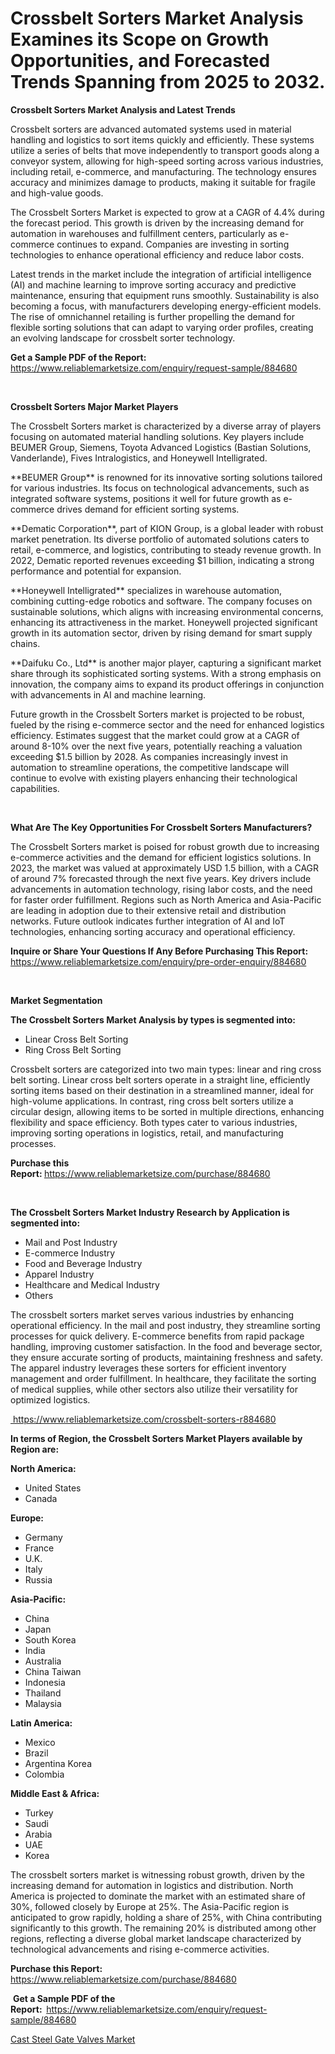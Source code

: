 <p><h1>Crossbelt Sorters Market Analysis Examines its Scope on Growth Opportunities, and Forecasted Trends Spanning from 2025 to 2032.</h1></p><p><strong>Crossbelt Sorters Market Analysis and Latest Trends</strong></p>
<p><p>Crossbelt sorters are advanced automated systems used in material handling and logistics to sort items quickly and efficiently. These systems utilize a series of belts that move independently to transport goods along a conveyor system, allowing for high-speed sorting across various industries, including retail, e-commerce, and manufacturing. The technology ensures accuracy and minimizes damage to products, making it suitable for fragile and high-value goods.</p><p>The Crossbelt Sorters Market is expected to grow at a CAGR of 4.4% during the forecast period. This growth is driven by the increasing demand for automation in warehouses and fulfillment centers, particularly as e-commerce continues to expand. Companies are investing in sorting technologies to enhance operational efficiency and reduce labor costs. </p><p>Latest trends in the market include the integration of artificial intelligence (AI) and machine learning to improve sorting accuracy and predictive maintenance, ensuring that equipment runs smoothly. Sustainability is also becoming a focus, with manufacturers developing energy-efficient models. The rise of omnichannel retailing is further propelling the demand for flexible sorting solutions that can adapt to varying order profiles, creating an evolving landscape for crossbelt sorter technology.</p></p>
<p><strong>Get a Sample PDF of the Report:&nbsp;</strong> <a href="https://www.reliablemarketsize.com/enquiry/request-sample/884680?utm_campaign=2890&utm_medium=2&utm_source=Github&utm_content=ia&utm_term=10042025&utm_id=crossbelt-sorters">https://www.reliablemarketsize.com/enquiry/request-sample/884680</a></p>
<p>&nbsp;</p>
<p><strong>Crossbelt Sorters Major Market Players</strong></p>
<p><p>The Crossbelt Sorters market is characterized by a diverse array of players focusing on automated material handling solutions. Key players include BEUMER Group, Siemens, Toyota Advanced Logistics (Bastian Solutions, Vanderlande), Fives Intralogistics, and Honeywell Intelligrated.</p><p>**BEUMER Group** is renowned for its innovative sorting solutions tailored for various industries. Its focus on technological advancements, such as integrated software systems, positions it well for future growth as e-commerce drives demand for efficient sorting systems.</p><p>**Dematic Corporation**, part of KION Group, is a global leader with robust market penetration. Its diverse portfolio of automated solutions caters to retail, e-commerce, and logistics, contributing to steady revenue growth. In 2022, Dematic reported revenues exceeding $1 billion, indicating a strong performance and potential for expansion.</p><p>**Honeywell Intelligrated** specializes in warehouse automation, combining cutting-edge robotics and software. The company focuses on sustainable solutions, which aligns with increasing environmental concerns, enhancing its attractiveness in the market. Honeywell projected significant growth in its automation sector, driven by rising demand for smart supply chains.</p><p>**Daifuku Co., Ltd** is another major player, capturing a significant market share through its sophisticated sorting systems. With a strong emphasis on innovation, the company aims to expand its product offerings in conjunction with advancements in AI and machine learning.</p><p>Future growth in the Crossbelt Sorters market is projected to be robust, fueled by the rising e-commerce sector and the need for enhanced logistics efficiency. Estimates suggest that the market could grow at a CAGR of around 8-10% over the next five years, potentially reaching a valuation exceeding $1.5 billion by 2028. As companies increasingly invest in automation to streamline operations, the competitive landscape will continue to evolve with existing players enhancing their technological capabilities.</p></p>
<p>&nbsp;</p>
<p><strong>What Are The Key Opportunities For Crossbelt Sorters Manufacturers?</strong></p>
<p><p>The Crossbelt Sorters market is poised for robust growth due to increasing e-commerce activities and the demand for efficient logistics solutions. In 2023, the market was valued at approximately USD 1.5 billion, with a CAGR of around 7% forecasted through the next five years. Key drivers include advancements in automation technology, rising labor costs, and the need for faster order fulfillment. Regions such as North America and Asia-Pacific are leading in adoption due to their extensive retail and distribution networks. Future outlook indicates further integration of AI and IoT technologies, enhancing sorting accuracy and operational efficiency.</p></p>
<p><strong>Inquire or Share Your Questions If Any Before Purchasing This Report:</strong> <a href="https://www.reliablemarketsize.com/enquiry/pre-order-enquiry/884680?utm_campaign=2890&utm_medium=2&utm_source=Github&utm_content=ia&utm_term=10042025&utm_id=crossbelt-sorters">https://www.reliablemarketsize.com/enquiry/pre-order-enquiry/884680</a></p>
<p>&nbsp;</p>
<p><strong>Market Segmentation</strong></p>
<p><strong>The Crossbelt Sorters Market Analysis by types is segmented into:</strong></p>
<p><ul><li>Linear Cross Belt Sorting</li><li>Ring Cross Belt Sorting</li></ul></p>
<p><p>Crossbelt sorters are categorized into two main types: linear and ring cross belt sorting. Linear cross belt sorters operate in a straight line, efficiently sorting items based on their destination in a streamlined manner, ideal for high-volume applications. In contrast, ring cross belt sorters utilize a circular design, allowing items to be sorted in multiple directions, enhancing flexibility and space efficiency. Both types cater to various industries, improving sorting operations in logistics, retail, and manufacturing processes.</p></p>
<p><strong>Purchase this Report:&nbsp;</strong><a href="https://www.reliablemarketsize.com/purchase/884680?utm_campaign=2890&utm_medium=2&utm_source=Github&utm_content=ia&utm_term=10042025&utm_id=crossbelt-sorters">https://www.reliablemarketsize.com/purchase/884680</a></p>
<p>&nbsp;</p>
<p><strong>The Crossbelt Sorters Market Industry Research by Application is segmented into:</strong></p>
<p><ul><li>Mail and Post Industry</li><li>E-commerce Industry</li><li>Food and Beverage Industry</li><li>Apparel Industry</li><li>Healthcare and Medical Industry</li><li>Others</li></ul></p>
<p><p>The crossbelt sorters market serves various industries by enhancing operational efficiency. In the mail and post industry, they streamline sorting processes for quick delivery. E-commerce benefits from rapid package handling, improving customer satisfaction. In the food and beverage sector, they ensure accurate sorting of products, maintaining freshness and safety. The apparel industry leverages these sorters for efficient inventory management and order fulfillment. In healthcare, they facilitate the sorting of medical supplies, while other sectors also utilize their versatility for optimized logistics.</p></p>
<p><a href="https://www.reliablemarketsize.com/crossbelt-sorters-r884680?utm_campaign=2890&utm_medium=2&utm_source=Github&utm_content=ia&utm_term=10042025&utm_id=crossbelt-sorters">&nbsp;https://www.reliablemarketsize.com/crossbelt-sorters-r884680</a></p>
<p><strong>In terms of Region, the Crossbelt Sorters Market Players available by Region are:</strong></p>
<p>
    <p> <strong> North America: </strong>
        <ul>
            <li>United States</li>
            <li>Canada</li>
        </ul>
        </p> 
    <p> <strong> Europe: </strong>
        <ul>
            <li>Germany</li>
            <li>France</li>
            <li>U.K.</li>
            <li>Italy</li>
            <li>Russia</li>
        </ul>
        </p> 
    <p> <strong> Asia-Pacific: </strong>
        <ul>
            <li>China</li>
            <li>Japan</li>
            <li>South Korea</li>
            <li>India</li>
            <li>Australia</li>
            <li>China Taiwan</li>
            <li>Indonesia</li>
            <li>Thailand</li>
            <li>Malaysia</li>
        </ul>
        </p> 
    <p> <strong> Latin America: </strong>
        <ul>
            <li>Mexico</li>
            <li>Brazil</li>
            <li>Argentina Korea</li>
            <li>Colombia</li>
        </ul>
        </p> 
    <p> <strong> Middle East & Africa: </strong>
        <ul>
            <li>Turkey</li>
            <li>Saudi</li>
            <li>Arabia</li>
            <li>UAE</li>
            <li>Korea</li>
        </ul>
    </p>
    </p>
<p><p>The crossbelt sorters market is witnessing robust growth, driven by the increasing demand for automation in logistics and distribution. North America is projected to dominate the market with an estimated share of 30%, followed closely by Europe at 25%. The Asia-Pacific region is anticipated to grow rapidly, holding a share of 25%, with China contributing significantly to this growth. The remaining 20% is distributed among other regions, reflecting a diverse global market landscape characterized by technological advancements and rising e-commerce activities.</p></p>
<p><strong>Purchase this Report: </strong><a href="https://www.reliablemarketsize.com/purchase/884680?utm_campaign=2890&utm_medium=2&utm_source=Github&utm_content=ia&utm_term=10042025&utm_id=crossbelt-sorters">https://www.reliablemarketsize.com/purchase/884680</a></p>
<p>&nbsp;<strong>Get a Sample PDF of the Report:&nbsp;&nbsp;</strong><a href="https://www.reliablemarketsize.com/enquiry/request-sample/884680?utm_campaign=2890&utm_medium=2&utm_source=Github&utm_content=ia&utm_term=10042025&utm_id=crossbelt-sorters">https://www.reliablemarketsize.com/enquiry/request-sample/884680</a></p>
<p><strong></strong></p>
<p><p><a href="https://github.com/winjelequegt/Market-Research-Report-List-1/blob/main/cast-steel-gate-valves-market.md?utm_campaign=2890&utm_medium=2&utm_source=Github&utm_content=ia&utm_term=10042025&utm_id=crossbelt-sorters">Cast Steel Gate Valves Market</a></p></p>